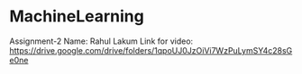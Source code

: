 # MachineLearning
Assignment-2
Name: Rahul Lakum
Link for video: https://drive.google.com/drive/folders/1qpoUJ0JzOiVi7WzPuLymSY4c28sGe0ne
